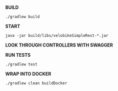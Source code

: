 **BUILD**

`./gradlew build`

**START**

`java -jar build/libs/velobikeSimpleRest-*.jar`

**LOOK THROUGH CONTROLLERS WITH SWAGGER**


**RUN TESTS**

`./gradlew test`


**WRAP INTO DOCKER**

`./gradlew clean buildDocker`



